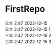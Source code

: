 # FirstRepo

오후 2:47 2022-12-15   
오후 2:47 2022-12-15 1   
오후 2:47 2022-12-15 2   
오후 2:47 2022-12-15 3
